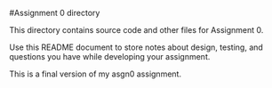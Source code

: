 #Assignment 0 directory

This directory contains source code and other files for Assignment 0.

Use this README document to store notes about design, testing, and
questions you have while developing your assignment.

This is a final version of my asgn0 assignment.